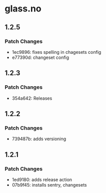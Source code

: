 # glass.no

## 1.2.5

### Patch Changes

- 1ec9896: fixes spelling in chagesets config
- e77390d: changeset config

## 1.2.3

### Patch Changes

- 354a642: Releases

## 1.2.2

### Patch Changes

- 739487b: adds versioning

## 1.2.1

### Patch Changes

- 1ed9180: adds release action
- 07b9f45: installs sentry, changesets

